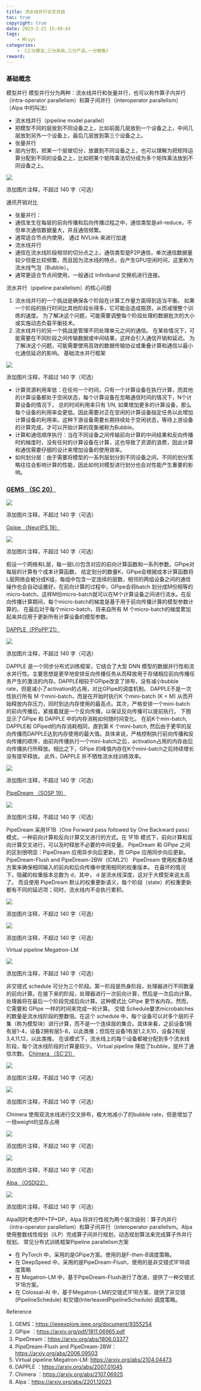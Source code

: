 ```yaml
---
title: 流水线并行论文总结
toc: true
copyright: true
date: 2023-2-21 15:49:43
tags:
    - Mlsys
categories:
    - 《三分算法,三分系统,三分产品,一分销售》
reward:
---
```

### 基础概念

模型并行 模型并行分为两种：流水线并行和张量并行，也可以称作算子内并行（intra-operator parallelism）和算子间并行（interoperator parallelism）（Alpa 中的叫法）

*   流水线并行（pipeline model parallel）
*   把模型不同的层放到不同设备之上，比如前面几层放到一个设备之上，中间几层放到另外一个设备上，最后几层放到第三个设备之上。
*   张量并行
*   层内分割，把某一个层做切分，放置到不同设备之上，也可以理解为把矩阵运算分配到不同的设备之上，比如把某个矩阵乘法切分成为多个矩阵乘法放到不同设备之上。

![](https://pica.zhimg.com/80/v2-5849c5b64d649fd4c4956818cba1a03a_1440w.png?source=d16d100b)

添加图片注释，不超过 140 字（可选）

通讯开销对比

*   张量并行：
*   通信发生在每层的前向传播和后向传播过程之中，通信类型是all-reduce，不但单次通信数据量大，并且通信频繁。
*   通常适合节点内使用， 通过 NVLink 来进行加速
*   流水线并行
*   通信在流水线阶段相邻的切分点之上，通信类型是P2P通信，单次通信数据量较少但是比较频繁，而且因为流水线的特点，会产生GPU空闲时间，这里称为流水线气泡（Bubble）。
*   通常更适合节点间使用，一般通过 Infiniband 交换机进行连接。

流水并行（pipeline parallelism）的核心问题

1.  流水线并行的一个挑战是确保各个阶段在计算工作量方面得到适当平衡。 如果一个阶段的执行时间比其他阶段长得多，它可能会造成瓶颈，从而减慢整个训练的速度。 为了解决这个问题，可能需要调整每个阶段处理的数据批次的大小或实施动态负载平衡技术。
2.  流水线并行的另一个挑战是管理不同处理单元之间的通信。 在某些情况下，可能需要在不同阶段之间传输数据或中间结果，这样会引入通信开销和延迟。 为了解决这个问题，可能需要使用高效的数据传输协议或重叠计算和通信以最小化通信延迟的影响。 基础流水并行框架

![](https://picx.zhimg.com/80/v2-a3a9d7cd1773f6cfa57385901bcefe1a_1440w.png?source=d16d100b)

添加图片注释，不超过 140 字（可选）

*   计算资源利用率低：在任何一个时间，只有一个计算设备在执行计算，而其他的计算设备都处于空闲状态，每个计算设备在忽略通信时间的情况下，N个计算设备的情况下， 总的时间利用率只有 1/N, 如果增加更多的计算设备，那么每个设备的利用率会更低。因此需要对正在空闲的计算设备指定任务以此增加计算设备的利用率。这种下游设备需要长期持续处于空闲状态，等待上游设备的计算完成，才可以开始计算的现象被称为Bubble。
*   计算和通信顺序执行：当在不同设备之间传输前向计算的中间结果和反向传播时的梯度时，没有任何的计算设备在计算，这也导致了资源的浪费，因此计算和通信需要仔细的设计来增加设备的使用效率。
*   如何划分层：由于需要将模型的一系列层划分到不同设备之间，不同的划分策略往往会影响计算的性能，因此如何对模型进行划分也会对性能产生重要的影响。

### [GEMS （SC 20）](https://ieeexplore.ieee.org/document/9355254)

![](https://picx.zhimg.com/80/v2-57a0fc14a966efb9effab23bf86d3ab2_1440w.png?source=d16d100b)

添加图片注释，不超过 140 字（可选）

[Gpipe （NeurIPS 19）](https://arxiv.org/pdf/1811.06965.pdf)

![](https://picx.zhimg.com/80/v2-7dc7d9e2309d861a4f55d5757072b5dc_1440w.png?source=d16d100b)

添加图片注释，不超过 140 字（可选）

&#x20;假设一个网络有L层，每一层L(i)包含对应的前向计算函数和一系列参数。GPipe对每层的计算有个成本计算函数， 给定划分的数量K，GPipe会根据成本计算函数将L层网络会被分成K组，每组中包含一定连续的层数，相邻的两组设备之间的通信操作也会自动设置好。在前向计算的过程中，GPipe会将batch 划分成M份相等的micro-batch，这样M份micro-batch就可以在M个计算设备之间进行流水。在反向传播计算期间，每个micro-batch的梯度是基于用于前向传播计算的模型参数计算的。 在最后对于每个micro-batch，将来自所有 M 个micro-batch的梯度累加起来并应用于更新所有计算设备的模型参数。

[DAPPLE（PPoPP‘21）](https://arxiv.org/abs/2007.01045)

![](https://pic1.zhimg.com/80/v2-62ba8b5b3b3d023db28b39e5040c3396_1440w.png?source=d16d100b)

添加图片注释，不超过 140 字（可选）

&#x20;DAPPLE 是一个同步分布式训练框架，它结合了大型 DNN 模型的数据并行性和流水并行性。主要思想是更早地安排反向传播任务从而释放用于存储相应前向传播任务产生的激活的内存。DAPPLE相较于GPipe改变了排布，没有减小bubble rate，但是减小了activation的占用，对比GPipe的调度机制。 DAPPLE不是一次性执行所有 M 个mini-batch，而是在开始时执行K 个mini-batch (K < M) 从而开始释放内存压力，同时到达内存使用的最高点。其次，严格安排一个mini-batch的前向传播后，紧接着就是一个反向传播，以保证反向传播可以提前执行。 下图 显示了GPipe 和 DAPPLE 中的内存消耗如何随时间变化。 在前K个min-batch, DAPPLE和 GPiped的内存消耗相同，直到第 K 个mini-batch, 然后由于更早的反向传播而DAPPLE达到内存使用的最大值。具体来说，严格控制执行前向传播和反向传播的顺序，由前向传播执行一个mini-batch之后，activation占用的内存由后向传播执行所释放。相比之下，GPipe 的峰值内存在K个mini-batch之后持续增长没有提早释放。 此外，DAPPLE 并不牺牲流水线训练效率。

![](https://pic1.zhimg.com/80/v2-af16bce6e07df7817cd5c2ab493e05ed_1440w.png?source=d16d100b)

添加图片注释，不超过 140 字（可选）

[PipeDream （SOSP 19）](https://arxiv.org/abs/1806.03377)

![](https://picx.zhimg.com/80/v2-45cd5329a9fd11a2bd71afc17671e309_1440w.png?source=d16d100b)

添加图片注释，不超过 140 字（可选）

&#x20;PipeDream 采用1F1B（One Forward pass followed by One Backward pass）模式，一种前向计算和反向计算交叉进行的方式。在 1F1B 模式下，前向计算和反向计算交叉进行，可以及时释放不必要的中间变量。 PipeDream 和 GPipe 之间的区别很明显：PipeDream 应用异步向后更新，而 GPipe 应用同步向后更新。 PipeDream-Flush and PipeDream-2BW（ICML21） PipeDream 使用权重存储方案来确保相同输入的前向和后向传播中使用相同的权重版本。 在最坏的情况下，隐藏的权重版本总数为 d，其中， d 是流水线深度，这对于大模型来说太高了。 而且使用 PipeDream 默认的权重更新语义，每个阶段（state）的权重更新都有不同的延迟项；同时，流水线内不会执行累积。

![](https://picx.zhimg.com/80/v2-81644db22a7d1cbaa40a0183fff877a0_1440w.png?source=d16d100b)

添加图片注释，不超过 140 字（可选）

![](https://pica.zhimg.com/80/v2-861f07004dab9864a44ad193efde5f7f_1440w.png?source=d16d100b)

添加图片注释，不超过 140 字（可选）

Virtual pipeline Megatron-LM

![](https://pica.zhimg.com/80/v2-e9f546935a34e0cbb74b694975ee68f0_1440w.png?source=d16d100b)

添加图片注释，不超过 140 字（可选）

&#x20;非交错式 schedule 可分为三个阶段。第一阶段是热身阶段，处理器进行不同数量的前向计算。在接下来的阶段，处理器进行一次前向计算，然后是一次后向计算。处理器将在最后一个阶段完成后向计算。这种模式比 GPipe 更节省内存。然而，它需要和 GPipe 一样的时间来完成一轮计算。 交错 Schedule要求microbatches的数量是流水线阶段的整数倍。在这个 schedule 中，每个设备可以对多个层的子集（称为模型块）进行计算，而不是一个连续层的集合。具体来看，之前设备1拥有层1-4，设备2拥有层5-8，以此类推；但现在设备1有层1,2,9,10，设备2有层3,4,11,12，以此类推。 在该模式下，流水线上的每个设备都被分配到多个流水线阶段，每个流水线阶段的计算量较少。 Virtual pipeline 降低了bubble，提升了通信次数。 [Chimera （SC’21）](https://arxiv.org/abs/2107.06925)

![](https://picx.zhimg.com/80/v2-3d84b04a8101ec4c1c0c717c85365ba6_1440w.png?source=d16d100b)

添加图片注释，不超过 140 字（可选）

![](https://picx.zhimg.com/80/v2-29b8d8e0d56dddd4bb7dfa6ad920ba20_1440w.png?source=d16d100b)

添加图片注释，不超过 140 字（可选）

&#x20;Chimera 使用双流水线进行交叉排布，极大地减小了的bubble rate，但是增加了一倍weight的显存占用

![](https://pica.zhimg.com/80/v2-3d137e6f51ecec8e32b9a6344dee5030_1440w.png?source=d16d100b)

添加图片注释，不超过 140 字（可选）

![](https://picx.zhimg.com/80/v2-10fb24cd68e571085eac7e1cdcc5918e_1440w.png?source=d16d100b)

添加图片注释，不超过 140 字（可选）

[Alpa （OSDI22）](https://arxiv.org/abs/2201.12023)

![](https://picx.zhimg.com/80/v2-4f1bb0fc42662a22ef1fbe3f4cba8b03_1440w.png?source=d16d100b)

添加图片注释，不超过 140 字（可选）

&#x20;Alpa同时考虑PP+TP+DP，Alpa 将并行性视为两个层次级别：算子内并行（intra-operator parallelism）和算子间并行（interoperator parallelism。Alpa使用整数线性规划（ILP）完成算子间并行规划，动态规划算法来完成算子外并行规划。 常见分布式训练框架Pipeline parallelism方案

*   在 PyTorch 中，采用的是GPipe方案。使用的是F-then-B调度策略。
*   在 DeepSpeed 中，采用的是PipeDream-Flush，使用的是非交错式1F1B调度策略
*   在 Megatron-LM 中，基于PipeDream-Flush进行了改进，提供了一种交错式1F1B方案。
*   在 Colossal-AI 中，基于Megatron-LM的交错式1F1B方案，提供了非交错(PipelineSchedule) 和交错(InterleavedPipelineSchedule) 调度策略。

Reference

1.  GEMS：<https://ieeexplore.ieee.org/document/9355254>
2.  GPipe ：<https://arxiv.org/pdf/1811.06965.pdf>
3.  PipeDream：<https://arxiv.org/abs/1806.03377>
4.  PipeDream-Flush and PipeDream-2BW：<https://arxiv.org/abs/2006.09503>
5.  Virtual pipeline Megatron-LM: <https://arxiv.org/abs/2104.04473>
6.  DAPPLE ：<https://arxiv.org/abs/2007.01045>
7.  Chimera ：<https://arxiv.org/abs/2107.06925>
8.  Alpa：<https://arxiv.org/abs/2201.12023>

